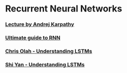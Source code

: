 # Recurrent Neural Networks

### [Lecture by Andrej Karpathy](https://www.youtube.com/watch?v=iX5V1WpxxkY)

### [Ultimate guide to RNN](https://www.superdatascience.com/blogs/the-ultimate-guide-to-recurrent-neural-networks-rnn)

### [Chris Olah - Understanding LSTMs](https://colah.github.io/posts/2015-08-Understanding-LSTMs/)

### [Shi Yan - Understanding LSTMs](https://medium.com/mlreview/understanding-lstm-and-its-diagrams-37e2f46f1714)
